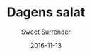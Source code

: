 ---
title: 'Dagens salat'
description: 'Se tavlen i caféen'
color: '#ffffff'
price: '60'
meta:
    id: 61e7d57804e046a24bcf1122c052d6da3ba73710
    parentId: f20f57fa9c3d8bff0902cfb33f350091a3a48d51
    language: da
date: '2016-11-13'
author: 'Sweet Surrender'
---